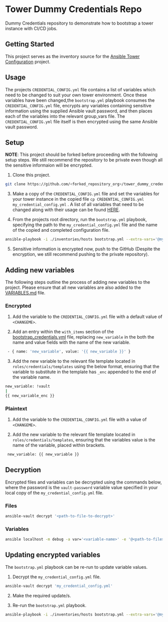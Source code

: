 # Tower Dummy Credentials Repo

Dummy Credentials repository to demonstrate how to bootstrap a tower instance with CI/CD jobs.

## Getting Started

This project serves as the inventory source for the [Ansible Tower Configuration](https://github.com/integr8ly/ansible-tower-configuration) project.

## Usage 

The projects `CREDENTIAL_CONFIG.yml` file contains a list of variables which need to be changed to suit your own tower environment. Once these variables have been changed,the `bootstrap.yml` playbook consumes the `CREDENTIAL_CONFIG.yml` file, encrypts any variables containing sensitive information using the supplied Ansible vault password, and then places each of the variables into the relevant group_vars file. The `CREDENTIAL_CONFIG.yml` file itself is then encrypted using the same Ansible vault password.

## Setup

**NOTE**: This project should be forked before proceeding with the following setup steps. We still recommend the repository to be private even though all the sensitive informaion will be encrypted.

1. Clone this project.

```bash
git clone https://github.com/<forked_repository_org>/tower_dummy_credentials
```

3. Make a copy of the `CREDENTIAL_CONFIG.yml` file and set the variables for your tower instance in the copied file `cp CREDENTIAL_CONFIG.yml my_credential_config.yml` . A list of all variables that need to be changed along with their usage can be found [HERE](VARIABLES.md).

4. From the projects root directory, run the `bootstrap.yml` playbook, specifying the path to the `my_credential_config.yml` file and the name of the copied and completed configuration file.

```bash
ansible-playbook -i ./inventories/hosts bootstrap.yml --extra-vars='@my_credential_config.yml -e encrypted_config_file=my_credential_config'
```

5. Sensitive information is encrypted now, push to the GitHub (Despite the encryption, we still recommend pushing to the private repository).

## Adding new variables

The following steps outline the process of adding new variables to the project. Please ensure that all new variables are also added to the [VARIABLES.md](VARIABLES.md) file.

### Encrypted

1. Add the variable to the  `CREDENTIAL_CONFIG.yml` file with a default value of `<CHANGEME>`.

2. Add an entry within the `with_items` section of the [bootstrap_credentials.yml](roles/credentials/tasks/bootstrap_credentials.yml#L13) file, replacing `new_variable` in the both the name and value fields with the name of the new variable.

```bash
 - { name: 'new_variable', value: '{{ new_variable }}' }
 ```

3. Add the new variable to the relevant file template located in `roles/credentials/templates` using the below format, ensuring that the variable to substitute in the template has `_enc` appended to the end of the variable name.

```bash
new_variable: !vault
|
{{ new_variable_enc }}
 ```

 ### Plaintext

 1. Add the variable to the  `CREDENTIAL_CONFIG.yml` file with a value of `<CHANGEME>`.
   
 2. Add the new variable to the relevant file template located in `roles/credentials/templates`, ensuring that the variables value is the name of the variable, placed within brackets.

```bash
 new_variable: {{ new_variable }}
 ```

## Decryption

Encrypted files and variables can be decrypted using the commands below, where the password is the `vault-password` variable value specified in your local copy of the `my_credential_config.yml` file.

### Files

```bash
ansible-vault decrypt '<path-to-file-to-decrypt>'
 ```

### Variables

```bash
ansible localhost -m debug -a var='<variable-name>' -e '@<path-to-file>' --ask-vault-pass
```

## Updating encrypted variables

The `bootstrap.yml` playbook can be re-run to update variable values.

1. Decrypt the `my_credential_config.yml` file.

```bash
ansible-vault decrypt 'my_credential_config.yml'
```

2. Make the required update/s.

3. Re-run the `bootstrap.yml` playbook.

```bash
ansible-playbook -i ./inventories/hosts bootstrap.yml --extra-vars='@my_credential_config.yml'
```
